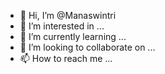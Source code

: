 - 👋 Hi, I’m @Manaswintri
- 👀 I’m interested in ...
- 🌱 I’m currently learning ...
- 💞️ I’m looking to collaborate on ...
- 📫 How to reach me ...

<!---
Manaswintri/Manaswintri is a ✨ special ✨ repository because its `README.md` (this file) appears on your GitHub profile.
You can click the Preview link to take a look at your changes.
--->
